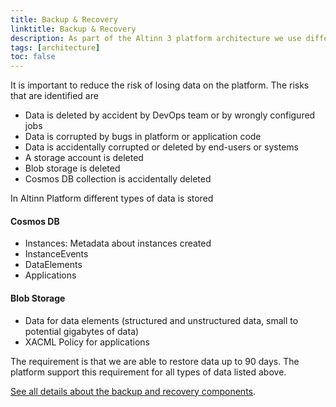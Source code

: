 ```yaml
---
title: Backup & Recovery
linktitle: Backup & Recovery
description: As part of the Altinn 3 platform architecture we use different tools to have the capability to backup & restore data
tags: [architecture]
toc: false
---
```


It is important to reduce the risk of losing data on the platform. The risks that are identified are

- Data is deleted by accident by DevOps team or by wrongly configured jobs
- Data is corrupted by bugs in platform or application code
- Data is accidentally corrupted or deleted by end-users or systems
- A storage account is deleted
- Blob storage is deleted
- Cosmos DB collection is accidentally deleted

In Altinn Platform different types of data is stored

#### Cosmos DB

- Instances: Metadata about instances created
- InstanceEvents
- DataElements
- Applications

#### Blob Storage

- Data for data elements (structured and unstructured data, small to potential gigabytes of data)
- XACML Policy for applications

The requirement is that we are able to restore data up to 90 days.
The platform support this requirement for all types of data listed above.

[See all details about the backup and recovery components](/teknologi/altinnstudio/architecture/components/application/nonsolutionspecific/operations/backupandrecovery/).
